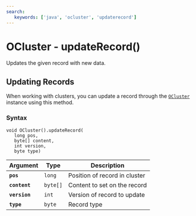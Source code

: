 ```yaml
---
search:
   keywords: ['java', 'ocluster', 'updaterecord']
---
```


# OCluster - updateRecord()

Updates the given record with new data.

## Updating Records

When working with clusters, you can update a record through the [`OCluster`](../OCluster.md) instance using this method.

### Syntax

```
void OCluster().updateRecord(
   long pos,
   byte[] content,
   int version,
   byte type)
```

| Argument | Type | Description |
|---|---|---|
| **`pos`** | `long` | Position of record in cluster |
| **`content`** | `byte[]` | Content to set on the record |
| **`version`** | `int` | Version of record to update |
| **`type`** | `byte` | Record type |
